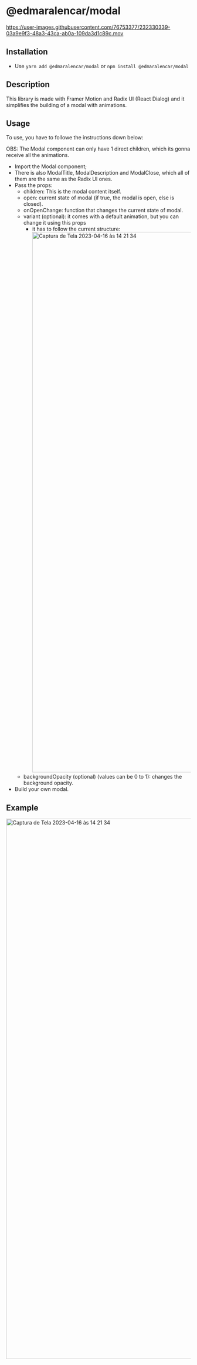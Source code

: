 # @edmaralencar/modal

https://user-images.githubusercontent.com/76753377/232330339-03a9e9f3-48a3-43ca-ab0a-109da3d1c89c.mov

## Installation

- Use `yarn add @edmaralencar/modal` or `npm install @edmaralencar/modal`

## Description
This library is made with Framer Motion and Radix UI (React Dialog) and it simplifies the building of a modal with animations.

## Usage
To use, you have to followe the instructions down below:

OBS: The Modal component can only have 1 direct children, which its gonna receive all the animations.

- Import the Modal component;
- There is also ModalTitle, ModalDescription and ModalClose, which all of them are the same as the Radix UI ones.
- Pass the props:
	- children: This is the modal content itself.
	- open: current state of modal (if true, the modal is open, else is closed).
	- onOpenChange: function that changes the current state of modal.
	-  variant (optional): it comes with a default animation, but you can change it using this props
		- it has to follow the current structure:  <img width="1470" alt="Captura de Tela 2023-04-16 às 14 21 34" src="https://user-images.githubusercontent.com/76753377/232330015-36ba6342-b44c-4fc8-b73b-731c5ecae43c.png">
	-  backgroundOpacity (optional) (values can be 0 to 1): changes the background opacity.
- Build your own modal.

## Example
<img width="1470" alt="Captura de Tela 2023-04-16 às 14 21 34" src="https://user-images.githubusercontent.com/76753377/232330271-cf88f173-9b9d-4493-93f3-d66e2a175313.png">
